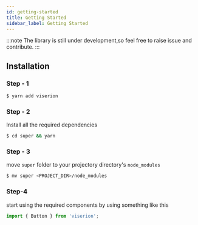 ```yaml
---
id: getting-started
title: Getting Started
sidebar_label: Getting Started
---
```



:::note
The library is still under development,so feel free to raise issue and contribute.
:::

## Installation

### Step - 1
```bash
$ yarn add viserion
```

### Step - 2
Install all the required dependencies
```bash
$ cd super && yarn
```
### Step - 3
move `super` folder to your projectory directory's `node_modules`
```bash
$ mv super <PROJECT_DIR>/node_modules
```

### Step-4
start using the required components by using something like this
```jsx
import { Button } from 'viserion';

```
